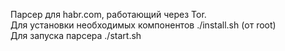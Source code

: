 Парсер для habr.com, работающий через Tor.  
Для установки необходимых компонентов ./install.sh (от root)  
Для запуска парсера ./start.sh  
